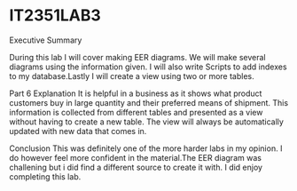 # IT2351LAB3





Executive Summary

During this lab I will cover making EER diagrams. We will make several diagrams using the information given. I will also write Scripts to add indexes to my  database.Lastly I will create a view using two or more tables. 




Part 6 Explanation 
It is helpful in a business as it shows what product customers buy in large quantity 
and their preferred means of shipment. This information is collected from different 
tables and presented as a view without having to create a new table. The view will
always be automatically updated with new data that comes in.




Conclusion 
 This was definitely one of the more harder labs in my opinion. I do however feel more confident in the material.The EER diagram was challening but i did find a different source to create it with. I did enjoy completing this lab. 
